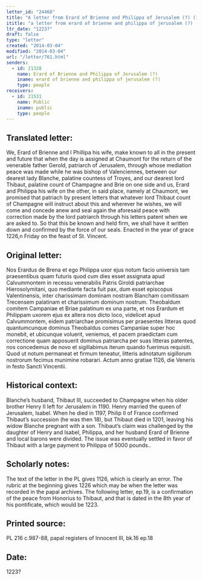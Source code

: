 ```yaml
---
letter_id: "24468"
title: "A letter from Erard of Brienne and Philippa of Jerusalem (?) (1223?)"
ititle: "a letter from erard of brienne and philippa of jerusalem (?) (1223?)"
ltr_date: "1223?"
draft: false
type: "letter"
created: "2014-03-04"
modified: "2014-03-04"
url: "/letter/761.html"
senders:
  - id: 21328
    name: Erard of Brienne and Philippa of Jerusalem (?)
    iname: erard of brienne and philippa of jerusalem (?)
    type: people
receivers:
  - id: 21531
    name: Public
    iname: public
    type: people
---
```

<h2> Translated letter:</h2>We, Erard of Brienne and I Phillipa his wife, make known to all in the present and future that when the day is assigned at Chaumont for the return of the venerable father Gerold, patriarch of Jerusalem, through whose mediation peace was made while he was bishop of Valenciennes, between our dearest lady Blanche, palatine countess of Troyes, and our dearest lord Thibaut, palatine count of Champagne and Brie on one side and us, Erard and Philippa his wife on the other, in said place, namely at Chaumont, we promised that patriach by present letters that whatever lord Thibaut count of Champagne will instruct about this and wherever he wishes, we will come and concede anew and seal again the aforesaid peace with correction made by the lord patriarch through his letters patent when we are asked to.
So that this be known and held firm, we shall have it written down and confirmed by the force of our seals.  Enacted in the year of grace 1226,n Friday on the feast of St. Vincent.
<h2 class="mt-4"> Original letter:</h2>Nos Erardus de Brena et ego Philippa uxor ejus notum facio universis tam praesentibus quam futuris quod cum dies esset assignata apud Calvummontem in recessu venerabilis Patris Giroldi patriarchae Hierosolymitani, quo mediante facta fuit pax, dum esset episcopus Valentinensis, inter charissimam dominam nostram Blancham comitissam Trecensem palatinam et charissimum dominum nostrum.  Theobaldum comitem Campaniae et Briae palatinum ex una parte, et nos Erardum et Philippam uxorem ejus ex altera nos dicto loco, videlicet apud Calvummontem, eidem patriarchae promisimus per praesentes litteras quod quantumcunque dominus Theobaldus comes Campaniae super hoc monebit, et ubicunque voluerit, veniemus, et pacem praedictam cum correctione quam apposuerit dominus patriarcha per suas litteras patentes, nos concedemus de novo et sigillabimus iterum quando fuerimus requisiti.  Quod ut notum permaneat et firmum teneatur, litteris adnotatum sigillorum nostrorum fecimus munimine robarari.
Actum anno gratiae 1126, die Veneris in festo Sancti Vincentii.
<h2 class="mt-4"> Historical context:</h2>Blanche’s husband, Thibaut III, succeeded to Champagne when his older brother Henry II left for Jerusalem in 1190.  Henry married the queen of Jerusalem, Isabel.  When he died in 1197, Philip II of France confirmed Thibaut’s succession (he was then 18), but Thibaut died in 1201, leaving his widow Blanche pregnant with a son.  Thibaut’s claim was challenged by the daughter of Henry and Isabel, Philippa, and her husband Erard of Brienne and local barons were divided.  The issue was eventually settled in favor of Thibaut with a large payment to Philippa of 5000 pounds..
<h2 class="mt-4"> Scholarly notes:</h2>The text of the letter in the PL gives 1126, which is clearly an error.  The rubric at the beginning gives 1226 which may be when the letter was recorded in the papal archives.  The following letter, ep.19, is a confirmation of the peace from Honorius to Thibaut, and that is dated in the 8th year of his pontificate, which would be 1223.
<h2 class="mt-4"> Printed source:</h2>PL 216 c.987-88, papal registers of Innocent III, bk.16 ep.18
<h2 class="mt-4"> Date:</h2>1223?